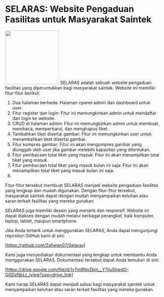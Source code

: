 
<h1>SELARAS: Website Pengaduan Fasilitas untuk Masyarakat Saintek</h1>
<img src="https://github.com/Zahwan07/Selaras/assets/98698495/4f5d8ed1-3b91-4e1e-9ddb-bfe85cf14f94" width="175px" height="175px">
SELARAS adalah sebuah website pengaduan fasilitas yang diperuntukkan bagi masyarakat saintek. Website ini memiliki fitur-fitur berikut:
<ol>
    <li>Dua halaman berbeda: Halaman cpanel admin dan dashboard untuk user.</li>
    <li>Fitur register dan login: Fitur ini memungkinkan admin untuk mendaftar dan login ke website.</li>
    <li>CRUD di halaman admin: Fitur ini memungkinkan admin untuk membuat, membaca, memperbarui, dan menghapus tiket.</li>
    <li>Tambahkan tiket disertai gambar: Fitur ini memungkinkan user untuk menambahkan tiket disertai gambar.</li>
    <li>Fitur kompres gambar: Fitur ini akan mengompres gambar yang diunggah oleh user jika gambar melebihi kapasitas yang ditentukan.</li>
    <li>Fitur pembacaan total tiket yang masuk: Fitur ini akan menampilkan total tiket yang masuk.</li>
    <li>Fitur pembacaan total tiket yang masuk bulan ini saja: Fitur ini akan menampilkan total tiket yang masuk bulan ini saja.</li>
    <li></li>
</ol>

Fitur-fitur tersebut membuat SELARAS menjadi website pengaduan fasilitas yang lengkap dan mudah digunakan. Dengan fitur-fitur tersebut, masyarakat saintek dapat dengan mudah menyampaikan keluhan atau saran terkait fasilitas yang mereka gunakan.

SELARAS juga memiliki desain yang menarik dan responsif. Website ini dapat diakses dengan mudah melalui berbagai perangkat, baik komputer, laptop, tablet, maupun smartphone.

Jika Anda tertarik untuk menggunakan SELARAS, Anda dapat mengunjungi repositori GitHub kami di sini:

[https://github.com/Zahwan07/Selaras]

Kami juga menyediakan dokumentasi yang lengkap untuk membantu Anda menggunakan SELARAS. Dokumentasi tersebut dapat Anda temukan di sini:

[https://drive.google.com/file/d/1vTm9NnZbjn__Y7Ilu5hwdO-GGDzNbLt_/view?usp=drive_link]

Kami harap SELARAS dapat menjadi solusi bagi masyarakat saintek untuk menyampaikan keluhan atau saran terkait fasilitas yang mereka gunakan.
